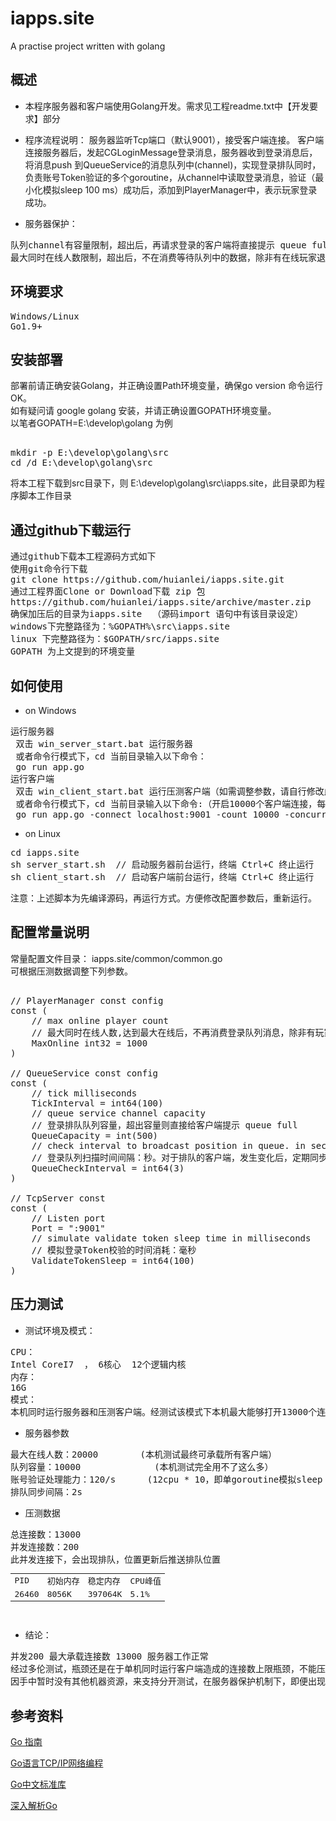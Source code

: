 # iapps.site
A practise project written  with golang

## 概述

* 本程序服务器和客户端使用Golang开发。需求见工程readme.txt中【开发要求】部分
* 程序流程说明：
服务器监听Tcp端口（默认9001），接受客户端连接。
客户端连接服务器后，发起CGLoginMessage登录消息，服务器收到登录消息后，将消息push 到QueueService的消息队列中(channel)，实现登录排队同时，负责账号Token验证的多个goroutine，从channel中读取登录消息，验证（最小化模拟sleep 100 ms）成功后，添加到PlayerManager中，表示玩家登录成功。
	
* 服务器保护：
<pre>
队列channel有容量限制，超出后，再请求登录的客户端将直接提示 queue full。 服务器主动断开连接。
最大同时在线人数限制，超出后，不在消费等待队列中的数据，除非有在线玩家退出（时间关系暂未模拟在线玩家退出）
</pre>
## 环境要求
<pre>
Windows/Linux
Go1.9+
</pre>
## 安装部署
部署前请正确安装Golang，并正确设置Path环境变量，确保go version 命令运行OK。<br />
如有疑问请 google golang 安装，并请正确设置GOPATH环境变量。<br />
以笔者GOPATH=E:\develop\golang 为例<br />
<pre>	
mkdir -p E:\develop\golang\src
cd /d E:\develop\golang\src
</pre>
将本工程下载到src目录下，则 E:\develop\golang\src\iapps.site，此目录即为程序脚本工作目录
## 通过github下载运行
<pre>
通过github下载本工程源码方式如下
使用git命令行下载
git clone https://github.com/huianlei/iapps.site.git
通过工程界面Clone or Download下载 zip 包
https://github.com/huianlei/iapps.site/archive/master.zip
确保加压后的目录为iapps.site  （源码import 语句中有该目录设定）
windows下完整路径为：%GOPATH%\src\iapps.site
linux 下完整路径为：$GOPATH/src/iapps.site
GOPATH 为上文提到的环境变量
</pre>

## 如何使用
* on Windows
<pre>
运行服务器
 双击 win_server_start.bat 运行服务器
 或者命令行模式下，cd 当前目录输入以下命令：
 go run app.go 
运行客户端
 双击 win_client_start.bat 运行压测客户端（如需调整参数，请自行修改此脚本，或者直接运行下面的命令）
 或者命令行模式下，cd 当前目录输入以下命令:（开启10000个客户端连接，每秒并发200个，参数可根据需要调整）
 go run app.go -connect localhost:9001 -count 10000 -concurrent 200	
</pre>
* on Linux
<pre>
cd iapps.site
sh server_start.sh  // 启动服务器前台运行，终端 Ctrl+C 终止运行
sh client_start.sh  // 启动客户端前台运行，终端 Ctrl+C 终止运行
</pre>
注意：上述脚本为先编译源码，再运行方式。方便修改配置参数后，重新运行。

## 配置常量说明
常量配置文件目录： iapps.site/common/common.go <br/>
可根据压测数据调整下列参数。
<pre>	
// PlayerManager const config
const (
	// max online player count 
	// 最大同时在线人数,达到最大在线后，不再消费登录队列消息，除非有玩家退出（这个时间关系，尚未模拟）
	MaxOnline int32 = 1000
)

// QueueService const config
const (
	// tick milliseconds
	TickInterval = int64(100)
	// queue service channel capacity  
	// 登录排队队列容量，超出容量则直接给客户端提示 queue full
	QueueCapacity = int(500)
	// check interval to broadcast position in queue. in seconds
	// 登录队列扫描时间间隔：秒。对于排队的客户端，发生变化后，定期同步给客户端排队的位置
	QueueCheckInterval = int64(3)
)

// TcpServer const
const (
	// Listen port
	Port = ":9001"
	// simulate validate token sleep time in milliseconds
	// 模拟登录Token校验的时间消耗：毫秒
	ValidateTokenSleep = int64(100)
)	
</pre>

## 压力测试
* 测试环境及模式：
<pre>
CPU：
Intel CoreI7  ， 6核心  12个逻辑内核
内存：
16G
模式：
本机同时运行服务器和压测客户端。经测试该模式下本机最大能够打开13000个连接（win10默认系统参数）
</pre>

* 服务器参数
<pre>
最大在线人数：20000  		(本机测试最终可承载所有客户端）
队列容量：10000	   			(本机测试完全用不了这么多）
账号验证处理能力：120/s		(12cpu * 10，即单goroutine模拟sleep 100ms，及并发10) -- goroutine数等于cpu数
排队同步间隔：2s
</pre>
* 压测数据
<pre>
总连接数：13000 
并发连接数：200
此并发连接下，会出现排队，位置更新后推送排队位置
<table>
<tr><td>PID</td><td>初始内存</td><td>稳定内存</td><td>CPU峰值</td></tr>
<tr><td>26460</td><td>8056K</td><td>397064K</td><td>5.1%</td></tr>
</table>
</pre>												

* 结论：
<pre>
并发200 最大承载连接数 13000 服务器工作正常
经过多伦测试，瓶颈还是在于单机同时运行客户端造成的连接数上限瓶颈，不能压出服务器本身性能上限。
因手中暂时没有其他机器资源，来支持分开测试，在服务器保护机制下，即便出现过多连接，也不会影响服务器本身性能和稳定运行
</pre>

## 参考资料
<p><a href="https://tour.go-zh.org/list">Go 指南</a></p>
<p><a href="https://segmentfault.com/a/1190000014733620">Go语言TCP/IP网络编程</a></p>
<p><a href="https://go-zh.org/pkg/">Go中文标准库</a></p>
<p><a href="https://tiancaiamao.gitbooks.io/go-internals/content/zh/">深入解析Go</a></p>

